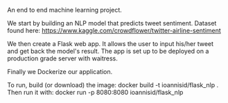 An end to end machine learning project.

We start by building an NLP model that predicts tweet sentiment.
Dataset found here: https://www.kaggle.com/crowdflower/twitter-airline-sentiment

We then create a Flask web app. 
It allows the user to input his/her tweet and get back the model's result.
The app is set up to be deployed on a production grade server with waitress.

Finally we Dockerize our application.

To run, build (or download) the image:
docker build -t ioannisid/flask_nlp .
Then run it with:
docker run -p 8080:8080 ioannisid/flask_nlp